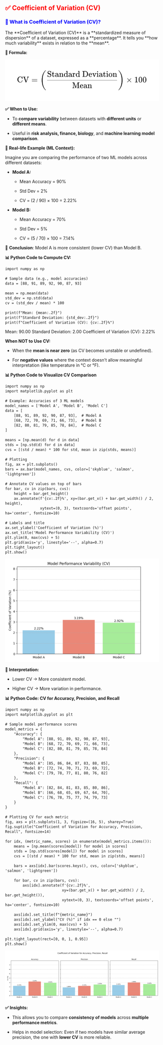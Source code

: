 <h2 style="color:red;">✅ Coefficient of Variation (CV)</h2>

<h3 style="color:blue;">📌 What is Coefficient of Variation (CV)?</h3>
The **Coefficient of Variation (CV)** is a **standardized measure of dispersion** of a dataset, expressed as a **percentage**. It tells you **how much variability** exists in relation to the **mean**.

**📌 Formula:**

![alt text](../images/cv1.png)

**✅ When to Use:**

- To **compare variability** between datasets with **different units** or **different means**.

- Useful in **risk analysis, finance, biology**, and **machine learning model comparison**.

**🎯 Real-life Example (ML Context):**

Imagine you are comparing the performance of two ML models across different datasets:

- **Model A:**

    - Mean Accuracy = 90%

    - Std Dev = 2%

    - CV = (2 / 90) × 100 = 2.22%

- **Model B:**

    - Mean Accuracy = 70%

    - Std Dev = 5%

    - CV = (5 / 70) × 100 = 7.14%

🧠 **Conclusion**: Model A is more consistent (lower CV) than Model B.

**📊 Python Code to Compute CV:**

```
import numpy as np

# Sample data (e.g., model accuracies)
data = [88, 91, 89, 92, 90, 87, 93]

mean = np.mean(data)
std_dev = np.std(data)
cv = (std_dev / mean) * 100

print(f"Mean: {mean:.2f}")
print(f"Standard Deviation: {std_dev:.2f}")
print(f"Coefficient of Variation (CV): {cv:.2f}%")
```

Mean: 90.00
Standard Deviation: 2.00
Coefficient of Variation (CV): 2.22%

**When NOT to Use CV:**

- When the **mean is near zero** (as CV becomes unstable or undefined).

- For **negative values** where the context doesn’t allow meaningful interpretation (like temperature in °C or °F).


**📊 Python Code to Visualize CV Comparison**

```
import numpy as np
import matplotlib.pyplot as plt

# Example: Accuracies of 3 ML models
model_names = ['Model A', 'Model B', 'Model C']
data = [
    [88, 91, 89, 92, 90, 87, 93],  # Model A
    [68, 72, 70, 69, 71, 66, 73],  # Model B
    [82, 80, 81, 79, 85, 78, 84],  # Model C
]

means = [np.mean(d) for d in data]
stds = [np.std(d) for d in data]
cvs = [(std / mean) * 100 for std, mean in zip(stds, means)]

# Plotting
fig, ax = plt.subplots()
bars = ax.bar(model_names, cvs, color=['skyblue', 'salmon', 'lightgreen'])

# Annotate CV values on top of bars
for bar, cv in zip(bars, cvs):
    height = bar.get_height()
    ax.annotate(f'{cv:.2f}%', xy=(bar.get_x() + bar.get_width() / 2, height),
                xytext=(0, 3), textcoords='offset points', ha='center', fontsize=10)

# Labels and title
ax.set_ylabel('Coefficient of Variation (%)')
ax.set_title('Model Performance Variability (CV)')
plt.ylim(0, max(cvs) + 5)
plt.grid(axis='y', linestyle='--', alpha=0.7)
plt.tight_layout()
plt.show()
```

![alt text](../images/cv2.png)

**🧠 Interpretation:**

- Lower CV → More consistent model.

- Higher CV → More variation in performance.


**📊 Python Code: CV for Accuracy, Precision, and Recall**

```
import numpy as np
import matplotlib.pyplot as plt

# Sample model performance scores
model_metrics = {
    "Accuracy": {
        "Model A": [88, 91, 89, 92, 90, 87, 93],
        "Model B": [68, 72, 70, 69, 71, 66, 73],
        "Model C": [82, 80, 81, 79, 85, 78, 84]
    },
    "Precision": {
        "Model A": [85, 86, 84, 87, 83, 88, 85],
        "Model B": [72, 74, 70, 71, 73, 69, 72],
        "Model C": [79, 78, 77, 81, 80, 76, 82]
    },
    "Recall": {
        "Model A": [82, 84, 81, 83, 85, 80, 86],
        "Model B": [66, 68, 65, 69, 67, 64, 70],
        "Model C": [76, 78, 75, 77, 74, 79, 73]
    }
}

# Plotting CV for each metric
fig, axs = plt.subplots(1, 3, figsize=(16, 5), sharey=True)
fig.suptitle("Coefficient of Variation for Accuracy, Precision, Recall", fontsize=14)

for idx, (metric_name, scores) in enumerate(model_metrics.items()):
    means = [np.mean(scores[model]) for model in scores]
    stds = [np.std(scores[model]) for model in scores]
    cvs = [(std / mean) * 100 for std, mean in zip(stds, means)]

    bars = axs[idx].bar(scores.keys(), cvs, color=['skyblue', 'salmon', 'lightgreen'])

    for bar, cv in zip(bars, cvs):
        axs[idx].annotate(f'{cv:.2f}%', 
                          xy=(bar.get_x() + bar.get_width() / 2, bar.get_height()), 
                          xytext=(0, 3), textcoords='offset points', ha='center', fontsize=10)

    axs[idx].set_title(f"{metric_name}")
    axs[idx].set_ylabel("CV (%)" if idx == 0 else "")
    axs[idx].set_ylim(0, max(cvs) + 5)
    axs[idx].grid(axis='y', linestyle='--', alpha=0.7)

plt.tight_layout(rect=[0, 0, 1, 0.95])
plt.show()
```

![alt text](../images/cv3.png)

**✅ Insights:**

- This allows you to compare **consistency of models** across **multiple performance metrics**.

- Helps in model selection: Even if two models have similar average precision, the one with **lower CV** is more reliable.



